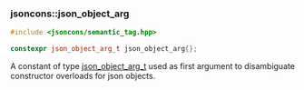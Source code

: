 ### jsoncons::json_object_arg

```cpp
#include <jsoncons/semantic_tag.hpp>

constexpr json_object_arg_t json_object_arg{};
```

A constant of type [json_object_arg_t](json_object_arg_t.md) used as first argument to disambiguate constructor overloads for json objects.

